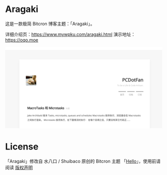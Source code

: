 # Aragaki
这是一款极简 Bitcron 博客主题：「Aragaki」。

详细介绍页：https://www.mywpku.com/aragaki.html
演示地址：https://oqo.moe

![screenshot](screenshots/aragaki.png)

# License

「Aragaki」修改自 水八口 / Shuibaco 原创的 Bitcron 主题 「[Hello](https://github.com/shuibaco/bitcron-themes/tree/master/01%20hello)」，使用前请阅读 [版权声明](https://github.com/shuibaco/bitcron-themes)
